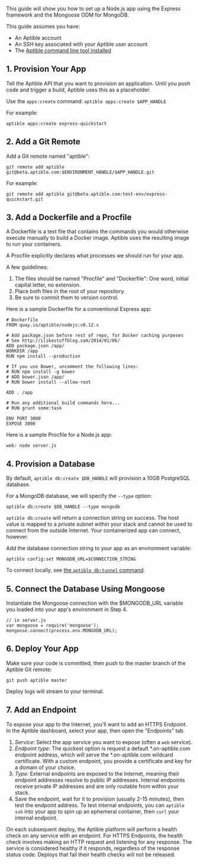 This guide will show you how to set up a Node.js app using the Express framework and the Mongoose ODM for MongoDB.

This guide assumes you have:

- An Aptible account
- An SSH key associated with your Aptible user account
- The [Aptible command line tool installed](/topics/cli/how-to-install-cli)

## 1. Provision Your App

Tell the Aptible API that you want to provision an application. Until you push code and trigger a build, Aptible uses this as a placeholder.

Use the `apps:create` command: `aptible apps:create $APP_HANDLE`

For example:

    aptible apps:create express-quickstart

## 2. Add a Git Remote

Add a Git remote named "aptible":

    git remote add aptible git@beta.aptible.com:$ENVIRONMENT_HANDLE/$APP_HANDLE.git
 
For example:

    git remote add aptible git@beta.aptible.com:test-env/express-quickstart.git

## 3. Add a Dockerfile and a Procfile

A Dockerfile is a text file that contains the commands you would otherwise execute manually to build a Docker image. Aptible uses the resulting image to run your containers.

A Procfile explicitly declares what processes we should run for your app.

A few guidelines:

1. The files should be named "Procfile" and "Dockerfile": One word, initial capital letter, no extension.
2. Place both files in the root of your repository.
3. Be sure to commit them to version control.

Here is a sample Dockerfile for a conventional Express app:

    # Dockerfile
    FROM quay.io/aptible/nodejs:v0.12.x

    # Add package.json before rest of repo, for Docker caching purposes
    # See http://ilikestuffblog.com/2014/01/06/
    ADD package.json /app/
    WORKDIR /app
    RUN npm install --production

    # If you use Bower, uncomment the following lines:
    # RUN npm install -g bower
    # ADD bower.json /app/
    # RUN bower install --allow-root

    ADD . /app

    # Run any additional build commands here...
    # RUN grunt some:task

    ENV PORT 3000
    EXPOSE 3000

Here is a sample Procfile for a Node.js app:

    web: node server.js

## 4. Provision a Database

By default, `aptible db:create $DB_HANDLE` will provision a 10GB PostgreSQL database.

For a MongoDB database, we will specify the `--type` option:

    aptible db:create $DB_HANDLE --type mongodb

`aptible db:create` will return a connection string on success. The host value is mapped to a private subnet within your stack and cannot be used to connect from the outside Internet. Your containerized app can connect, however.

Add the database connection string to your app as an environment variable:

    aptible config:set MONGODB_URL=$CONNECTION_STRING

To connect locally, see [the `aptible db:tunnel` command](/topics/cli/how-to-connect-to-database-from-outside/).

## 5. Connect the Database Using Mongoose

Instantiate the Mongoose connection with the $MONGODB_URL variable you loaded into your app's environment in Step 4.

    // in server.js
    var mongoose = require('mongoose');
    mongoose.connect(process.env.MONGODB_URL);

## 6. Deploy Your App

Make sure your code is committed, then push to the master branch of the Aptible Git remote:

    git push aptible master

Deploy logs will stream to your terminal.

## 7. Add an Endpoint

To expose your app to the Internet, you'll want to add an HTTPS Endpoint. In the Aptible dashboard, select your app, then open the "Endpoints" tab. 

1. *Service:* Select the app service you want to expose (often a `web` service).
2. *Endpoint type:* The quickest option is request a default *.on-aptible.com endpoint address, which will serve the *.on-aptible.com wildcard certificate. With a custom endpoint, you provide a certificate and key for a domain of your choice.
3. *Type:* External endpoints are exposed to the Internet, meaning their endpoint addresses resolve to public IP addresses. Internal endpoints receive private IP addresses and are only routable from within your stack.
4. Save the endpoint, wait for it to provision (usually 2-15 minutes), then test the endpoint address. To test internal endpoints, you can `aptible ssh`
 into your app to spin up an ephemeral container, then `curl` your internal endpoint.

On each subsequent deploy, the Aptible platform will perform a health check on any service with an endpoint. For HTTPS Endpoints, the health check involves making an HTTP request and listening for any response. The service is considered healthy if it responds, regardless of the response status code. Deploys that fail their health checks will not be released.
